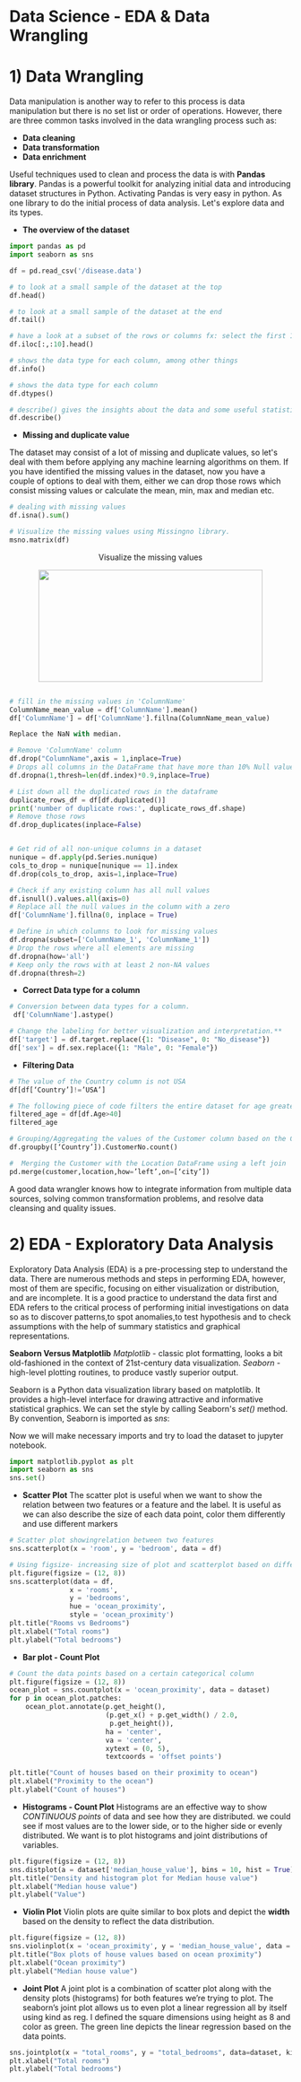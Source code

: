 # Data Science - EDA & Data Wrangling

# 1) Data Wrangling 

Data manipulation is another way to refer to this process is data manipulation but there is no set list or order of operations. However, there are three common tasks involved in the data wrangling process such as:
  - **Data cleaning**
  - **Data transformation**
  - **Data enrichment**

Useful techniques used to clean and process the data is with **Pandas library**. Pandas is a powerful toolkit for analyzing initial data and introducing dataset structures in Python. Activating Pandas is very easy in python. As one library to do the initial process of data analysis. 
Let's explore data and its types.

- **The overview of the dataset**

```python 
import pandas as pd
import seaborn as sns

df = pd.read_csv('/disease.data')

# to look at a small sample of the dataset at the top
df.head()

# to look at a small sample of the dataset at the end
df.tail()

# have a look at a subset of the rows or columns fx: select the first 10 columns
df.iloc[:,:10].head()

# shows the data type for each column, among other things
df.info()

# shows the data type for each column
df.dtypes()

# describe() gives the insights about the data and some useful statistics about the data such as mean, min and max etc.
df.describe()
```
- **Missing and duplicate value**

The dataset may consist of a lot of missing and duplicate values, so let's deal with them before applying any machine learning algorithms on them. If you have identified the missing values in the dataset, now you have a couple of options to deal with them, either we can drop those rows which consist missing values or calculate the mean, min, max and median etc.
  
```python
# dealing with missing values
df.isna().sum()

# Visualize the missing values using Missingno library. 
msno.matrix(df)
```

<div align="center">
 Visualize the missing values
</div>

<p align="center">
  <img width="400" height="200" src="https://github.com/sulova/Data_Science_Disease_SVM/blob/main/Sk%C3%A6rmbillede%202021-03-04%20212910.png ">
</p>

```python

# fill in the missing values in 'ColumnName'
ColumnName_mean_value = df['ColumnName'].mean()
df['ColumnName'] = df['ColumnName'].fillna(ColumnName_mean_value)

Replace the NaN with median.

# Remove 'ColumnName' column
df.drop("ColumnName",axis = 1,inplace=True)
# Drops all columns in the DataFrame that have more than 10% Null values
df.dropna(1,thresh=len(df.index)*0.9,inplace=True)

# List down all the duplicated rows in the dataframe
duplicate_rows_df = df[df.duplicated()]
print('number of duplicate rows:', duplicate_rows_df.shape)
# Remove those rows 
df.drop_duplicates(inplace=False) 


# Get rid of all non-unique columns in a dataset
nunique = df.apply(pd.Series.nunique)
cols_to_drop = nunique[nunique == 1].index
df.drop(cols_to_drop, axis=1,inplace=True)

# Check if any existing column has all null values
df.isnull().values.all(axis=0)
# Replace all the null values in the column with a zero
df['ColumnName'].fillna(0, inplace = True)

# Define in which columns to look for missing values
df.dropna(subset=['ColumnName_1', 'ColumnName_1'])
# Drop the rows where all elements are missing
df.dropna(how='all')
# Keep only the rows with at least 2 non-NA values
df.dropna(thresh=2)
```

- **Correct Data type for a column**

```python
# Conversion between data types for a column. 
 df['ColumnName'].astype()

# Change the labeling for better visualization and interpretation.**
df['target'] = df.target.replace({1: "Disease", 0: "No_disease"})
df['sex'] = df.sex.replace({1: "Male", 0: "Female"})

``` 

- **Filtering Data**

 ```python
# The value of the Country column is not USA
df[df[‘Country’]!=’USA’]

# The following piece of code filters the entire dataset for age greater than 40
filtered_age = df[df.Age>40]
filtered_age

# Grouping/Aggregating the values of the Customer column based on the Country column
df.groupby([‘Country’]).CustomerNo.count()

#  Merging the Customer with the Location DataFrame using a left join
pd.merge(customer,location,how=’left’,on=[‘city’])

``` 
A good data wrangler knows how to integrate information from multiple data sources, solving common transformation problems, and resolve data cleansing and quality issues.

# 2) EDA - Exploratory Data Analysis
Exploratory Data Analysis (EDA) is a pre-processing step to understand the data. There are numerous methods and steps in performing EDA, however, most of them are specific, focusing on either visualization or distribution, and are incomplete. 
It is a good practice to understand the data first and EDA refers to the critical process of performing initial investigations on data so as to discover patterns,to spot anomalies,to test hypothesis and to check assumptions with the help of summary statistics and graphical representations.

**Seaborn Versus Matplotlib** 
*Matplotlib* - classic plot formatting,  looks a bit old-fashioned in the context of 21st-century data visualization.
*Seaborn* - high-level plotting routines, to produce vastly superior output. 

Seaborn is a Python data visualization library based on matplotlib. It provides a high-level interface for drawing attractive and informative statistical graphics. We can set the style by calling Seaborn's *set()* method. By convention, Seaborn is imported as *sns*:

Now we will make necessary imports and try to load the dataset to jupyter notebook.

```python
import matplotlib.pyplot as plt
import seaborn as sns
sns.set()
```

- **Scatter Plot**
The scatter plot is useful when we want to show the relation between two features or a feature and the label. It is useful as we can also describe the size of each data point, color them differently and use different markers

```python
# Scatter plot showingrelation between two features 
sns.scatterplot(x = 'room', y = 'bedroom', data = df)

# Using figsize- increasing size of plot and scatterplot based on differen values. 
plt.figure(figsize = (12, 8))
sns.scatterplot(data = df,
               x = 'rooms', 
               y = 'bedrooms',
               hue = 'ocean_proximity', 
               style = 'ocean_proximity')
plt.title("Rooms vs Bedrooms")
plt.xlabel("Total rooms")
plt.ylabel("Total bedrooms")
```

- **Bar plot - Count Plot**

```python
# Count the data points based on a certain categorical column
plt.figure(figsize = (12, 8))
ocean_plot = sns.countplot(x = 'ocean_proximity', data = dataset)
for p in ocean_plot.patches:
    ocean_plot.annotate(p.get_height(), 
                        (p.get_x() + p.get_width() / 2.0, 
                         p.get_height()), 
                        ha = 'center', 
                        va = 'center', 
                        xytext = (0, 5),
                        textcoords = 'offset points')

plt.title("Count of houses based on their proximity to ocean")
plt.xlabel("Proximity to the ocean")
plt.ylabel("Count of houses")
```
- **Histograms - Count Plot**
Histograms are an effective way to show *CONTINUOUS points* of data and see how they are distributed. we could see if most values are to the lower side, or to the higher side or evenly distributed. We want is to plot histograms and joint distributions of variables. 

```python
plt.figure(figsize = (12, 8))
sns.distplot(a = dataset['median_house_value'], bins = 10, hist = True)
plt.title("Density and histogram plot for Median house value")
plt.xlabel("Median house value")
plt.ylabel("Value")
```

- **Violin Plot**
Violin plots are quite similar to box plots and depict the **width** based on the density to reflect the data distribution.
```python
plt.figure(figsize = (12, 8))
sns.violinplot(x = 'ocean_proximity', y = 'median_house_value', data = dataset)
plt.title("Box plots of house values based on ocean proximity")
plt.xlabel("Ocean proximity")
plt.ylabel("Median house value")
```

- **Joint Plot**
A joint plot is a combination of scatter plot along with the density plots (histograms) for both features we’re trying to plot. The seaborn’s joint plot allows us to even plot a linear regression all by itself using kind as reg. I defined the square dimensions using height as 8 and color as green.
The green line depicts the linear regression based on the data points.

```python
sns.jointplot(x = "total_rooms", y = "total_bedrooms", data=dataset, kind="reg", height = 8, color = 'g')
plt.xlabel("Total rooms")
plt.ylabel("Total bedrooms")
```
